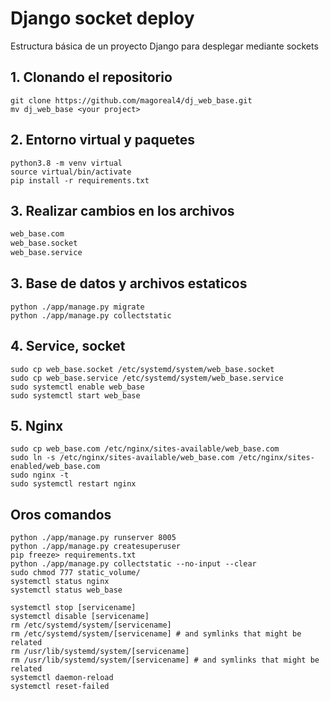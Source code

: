 # Django socket deploy
Estructura básica de un proyecto Django para desplegar mediante sockets

## 1. Clonando el repositorio

```$
git clone https://github.com/magoreal4/dj_web_base.git
mv dj_web_base <your project>
```
## 2. Entorno virtual y paquetes

```$
python3.8 -m venv virtual
source virtual/bin/activate
pip install -r requirements.txt
```
## 3. Realizar cambios en los archivos

```txt
web_base.com
web_base.socket
web_base.service
```
## 3. Base de datos y archivos estaticos

```$
python ./app/manage.py migrate
python ./app/manage.py collectstatic
```

## 4. Service, socket 

```$
sudo cp web_base.socket /etc/systemd/system/web_base.socket
sudo cp web_base.service /etc/systemd/system/web_base.service
sudo systemctl enable web_base
sudo systemctl start web_base
```

## 5. Nginx

```$
sudo cp web_base.com /etc/nginx/sites-available/web_base.com
sudo ln -s /etc/nginx/sites-available/web_base.com /etc/nginx/sites-enabled/web_base.com
sudo nginx -t
sudo systemctl restart nginx
```

## Oros comandos

```$
python ./app/manage.py runserver 8005
python ./app/manage.py createsuperuser
pip freeze> requirements.txt
python ./app/manage.py collectstatic --no-input --clear
sudo chmod 777 static_volume/
systemctl status nginx
systemctl status web_base

systemctl stop [servicename]
systemctl disable [servicename]
rm /etc/systemd/system/[servicename]
rm /etc/systemd/system/[servicename] # and symlinks that might be related
rm /usr/lib/systemd/system/[servicename] 
rm /usr/lib/systemd/system/[servicename] # and symlinks that might be related
systemctl daemon-reload
systemctl reset-failed
```
